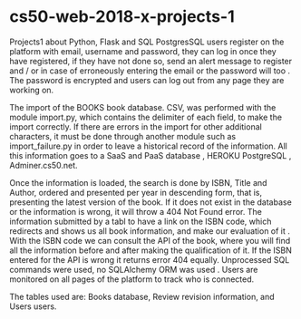 # cs50-web-2018-x-projects-1
Projects1 about Python, Flask and SQL PostgresSQL
users register on the platform with email, username and password, they can log in once they have registered, if they have not done so, send an alert message to register and / or in case of erroneously entering the email or the password will too . The password is encrypted and users can log out from any page they are working on.
 
The import of the BOOKS book database. CSV, was performed with the module import.py, which contains the delimiter of each field, to make the import correctly. If there are errors in the import for other additional characters, it must be done through another module such as import_failure.py in order to leave a historical record of the information. 
All this information goes to a SaaS and PaaS database , HEROKU PostgreSQL , Adminer.cs50.net.  
 
Once the information is loaded, the search is done by ISBN, Title and Author, ordered and presented per year in descending form, that is, presenting the latest version of the book. If it does not exist in the database or the information is wrong, it will throw a 404 Not Found error. The information submitted by a tabl to have a link on the ISBN code, which redirects and shows us all book information, and make our evaluation of it .
With the ISBN code we can consult the API of the book, where you will find all the information before and after making the qualification of it. If the ISBN entered for the API is wrong it returns error 404 equally.
Unprocessed SQL commands were used, no SQLAlchemy ORM was used .
Users are monitored on all pages of the platform to track who is connected.
 
The tables used are: Books database, Review revision information, and Users users.
